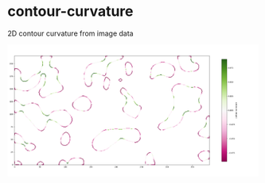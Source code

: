 # contour-curvature
2D contour curvature from image data

![contour curvature](contour-curvature.png)
